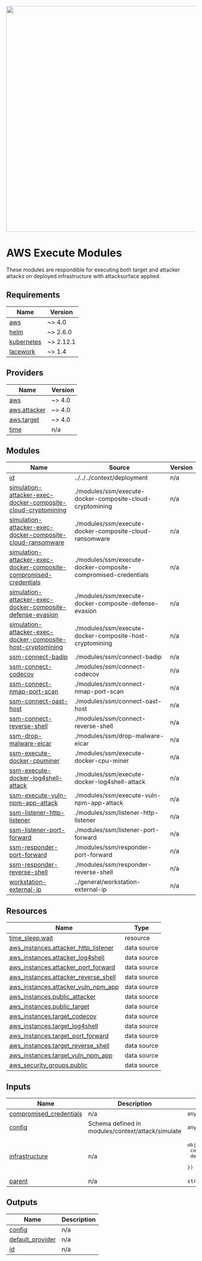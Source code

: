 <a href="https://lacework.com"><img src="https://techally-content.s3-us-west-1.amazonaws.com/public-content/lacework_logo_full.png" width="600"></a>

# AWS Execute Modules

These modules are respondible for executing both target and attacker attacks on deployed infrastructure with attacksurface applied.

## Requirements

| Name | Version |
|------|---------|
| <a name="requirement_aws"></a> [aws](#requirement\_aws) | ~> 4.0 |
| <a name="requirement_helm"></a> [helm](#requirement\_helm) | ~> 2.6.0 |
| <a name="requirement_kubernetes"></a> [kubernetes](#requirement\_kubernetes) | ~> 2.12.1 |
| <a name="requirement_lacework"></a> [lacework](#requirement\_lacework) | ~> 1.4 |

## Providers

| Name | Version |
|------|---------|
| <a name="provider_aws"></a> [aws](#provider\_aws) | ~> 4.0 |
| <a name="provider_aws.attacker"></a> [aws.attacker](#provider\_aws.attacker) | ~> 4.0 |
| <a name="provider_aws.target"></a> [aws.target](#provider\_aws.target) | ~> 4.0 |
| <a name="provider_time"></a> [time](#provider\_time) | n/a |

## Modules

| Name | Source | Version |
|------|--------|---------|
| <a name="module_id"></a> [id](#module\_id) | ../../../context/deployment | n/a |
| <a name="module_simulation-attacker-exec-docker-composite-cloud-cryptomining"></a> [simulation-attacker-exec-docker-composite-cloud-cryptomining](#module\_simulation-attacker-exec-docker-composite-cloud-cryptomining) | ./modules/ssm/execute-docker-composite-cloud-cryptomining | n/a |
| <a name="module_simulation-attacker-exec-docker-composite-cloud-ransomware"></a> [simulation-attacker-exec-docker-composite-cloud-ransomware](#module\_simulation-attacker-exec-docker-composite-cloud-ransomware) | ./modules/ssm/execute-docker-composite-cloud-ransomware | n/a |
| <a name="module_simulation-attacker-exec-docker-composite-compromised-credentials"></a> [simulation-attacker-exec-docker-composite-compromised-credentials](#module\_simulation-attacker-exec-docker-composite-compromised-credentials) | ./modules/ssm/execute-docker-composite-compromised-credentials | n/a |
| <a name="module_simulation-attacker-exec-docker-composite-defense-evasion"></a> [simulation-attacker-exec-docker-composite-defense-evasion](#module\_simulation-attacker-exec-docker-composite-defense-evasion) | ./modules/ssm/execute-docker-composite-defense-evasion | n/a |
| <a name="module_simulation-attacker-exec-docker-composite-host-cryptomining"></a> [simulation-attacker-exec-docker-composite-host-cryptomining](#module\_simulation-attacker-exec-docker-composite-host-cryptomining) | ./modules/ssm/execute-docker-composite-host-cryptomining | n/a |
| <a name="module_ssm-connect-badip"></a> [ssm-connect-badip](#module\_ssm-connect-badip) | ./modules/ssm/connect-badip | n/a |
| <a name="module_ssm-connect-codecov"></a> [ssm-connect-codecov](#module\_ssm-connect-codecov) | ./modules/ssm/connect-codecov | n/a |
| <a name="module_ssm-connect-nmap-port-scan"></a> [ssm-connect-nmap-port-scan](#module\_ssm-connect-nmap-port-scan) | ./modules/ssm/connect-nmap-port-scan | n/a |
| <a name="module_ssm-connect-oast-host"></a> [ssm-connect-oast-host](#module\_ssm-connect-oast-host) | ./modules/ssm/connect-oast-host | n/a |
| <a name="module_ssm-connect-reverse-shell"></a> [ssm-connect-reverse-shell](#module\_ssm-connect-reverse-shell) | ./modules/ssm/connect-reverse-shell | n/a |
| <a name="module_ssm-drop-malware-eicar"></a> [ssm-drop-malware-eicar](#module\_ssm-drop-malware-eicar) | ./modules/ssm/drop-malware-eicar | n/a |
| <a name="module_ssm-execute-docker-cpuminer"></a> [ssm-execute-docker-cpuminer](#module\_ssm-execute-docker-cpuminer) | ./modules/ssm/execute-docker-cpu-miner | n/a |
| <a name="module_ssm-execute-docker-log4shell-attack"></a> [ssm-execute-docker-log4shell-attack](#module\_ssm-execute-docker-log4shell-attack) | ./modules/ssm/execute-docker-log4shell-attack | n/a |
| <a name="module_ssm-execute-vuln-npm-app-attack"></a> [ssm-execute-vuln-npm-app-attack](#module\_ssm-execute-vuln-npm-app-attack) | ./modules/ssm/execute-vuln-npm-app-attack | n/a |
| <a name="module_ssm-listener-http-listener"></a> [ssm-listener-http-listener](#module\_ssm-listener-http-listener) | ./modules/ssm/listener-http-listener | n/a |
| <a name="module_ssm-listener-port-forward"></a> [ssm-listener-port-forward](#module\_ssm-listener-port-forward) | ./modules/ssm/listener-port-forward | n/a |
| <a name="module_ssm-responder-port-forward"></a> [ssm-responder-port-forward](#module\_ssm-responder-port-forward) | ./modules/ssm/responder-port-forward | n/a |
| <a name="module_ssm-responder-reverse-shell"></a> [ssm-responder-reverse-shell](#module\_ssm-responder-reverse-shell) | ./modules/ssm/responder-reverse-shell | n/a |
| <a name="module_workstation-external-ip"></a> [workstation-external-ip](#module\_workstation-external-ip) | ../general/workstation-external-ip | n/a |

## Resources

| Name | Type |
|------|------|
| [time_sleep.wait](https://registry.terraform.io/providers/hashicorp/time/latest/docs/resources/sleep) | resource |
| [aws_instances.attacker_http_listener](https://registry.terraform.io/providers/hashicorp/aws/latest/docs/data-sources/instances) | data source |
| [aws_instances.attacker_log4shell](https://registry.terraform.io/providers/hashicorp/aws/latest/docs/data-sources/instances) | data source |
| [aws_instances.attacker_port_forward](https://registry.terraform.io/providers/hashicorp/aws/latest/docs/data-sources/instances) | data source |
| [aws_instances.attacker_reverse_shell](https://registry.terraform.io/providers/hashicorp/aws/latest/docs/data-sources/instances) | data source |
| [aws_instances.attacker_vuln_npm_app](https://registry.terraform.io/providers/hashicorp/aws/latest/docs/data-sources/instances) | data source |
| [aws_instances.public_attacker](https://registry.terraform.io/providers/hashicorp/aws/latest/docs/data-sources/instances) | data source |
| [aws_instances.public_target](https://registry.terraform.io/providers/hashicorp/aws/latest/docs/data-sources/instances) | data source |
| [aws_instances.target_codecov](https://registry.terraform.io/providers/hashicorp/aws/latest/docs/data-sources/instances) | data source |
| [aws_instances.target_log4shell](https://registry.terraform.io/providers/hashicorp/aws/latest/docs/data-sources/instances) | data source |
| [aws_instances.target_port_forward](https://registry.terraform.io/providers/hashicorp/aws/latest/docs/data-sources/instances) | data source |
| [aws_instances.target_reverse_shell](https://registry.terraform.io/providers/hashicorp/aws/latest/docs/data-sources/instances) | data source |
| [aws_instances.target_vuln_npm_app](https://registry.terraform.io/providers/hashicorp/aws/latest/docs/data-sources/instances) | data source |
| [aws_security_groups.public](https://registry.terraform.io/providers/hashicorp/aws/latest/docs/data-sources/security_groups) | data source |

## Inputs

| Name | Description | Type | Default | Required |
|------|-------------|------|---------|:--------:|
| <a name="input_compromised_credentials"></a> [compromised\_credentials](#input\_compromised\_credentials) | n/a | `any` | n/a | yes |
| <a name="input_config"></a> [config](#input\_config) | Schema defined in modules/context/attack/simulate | `any` | n/a | yes |
| <a name="input_infrastructure"></a> [infrastructure](#input\_infrastructure) | n/a | <pre>object({<br>    config = any<br>    deployed_state = any<br>  })</pre> | n/a | yes |
| <a name="input_parent"></a> [parent](#input\_parent) | n/a | `string` | `null` | no |

## Outputs

| Name | Description |
|------|-------------|
| <a name="output_config"></a> [config](#output\_config) | n/a |
| <a name="output_default_provider"></a> [default\_provider](#output\_default\_provider) | n/a |
| <a name="output_id"></a> [id](#output\_id) | n/a |
